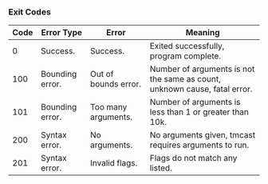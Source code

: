 ### Exit Codes

| Code   | Error Type      | Error                | Meaning                                                                   |
| ------ | --------------- | -------------------- | ------------------------------------------------------------------------- |
| 0      | Success.        | Success.             | Exited successfully, program complete.                                    |
| 100    | Bounding error. | Out of bounds error. | Number of arguments is not the same as count, unknown cause, fatal error. |
| 101    | Bounding error. | Too many arguments.  | Number of arguments is less than 1 or greater than 10k.                   |
| 200    | Syntax error.   | No arguments.        | No arguments given, tmcast requires arguments to run.                     |
| 201    | Syntax error.   | Invalid flags.       | Flags do not match any listed.                                            |
